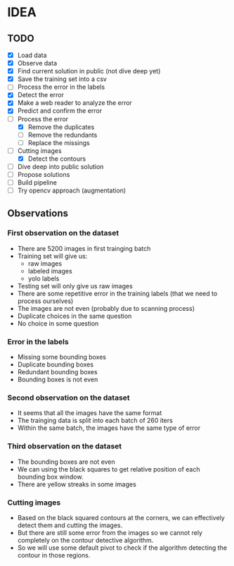 # IDEA

## TODO

+ [X] Load data
+ [X] Observe data
+ [X] Find current solution in public (not dive deep yet)
+ [X] Save the training set into a csv
+ [ ]  Process the error in the labels
  + [X] Detect the error
  + [X] Make a web reader to analyze the error
  + [X] Predict and confirm the error
  + [ ] Process the error
    + [X] Remove the duplicates
    + [ ] Remove the redundants
    + [ ] Replace the missings
  + [ ] Cutting images
    + [X] Detect the contours
+ [ ] Dive deep into public solution
+ [ ] Propose solutions
+ [ ] Build pipeline
+ [ ] Try opencv approach (augmentation)

## Observations

### First observation on the dataset

+ There are 5200 images in first trainging batch
+ Training set will give us:
  + raw images
  + labeled images
  + yolo labels
+ Testing set will only give us raw images
+ There are some repetitive error in the training labels (that we need to process ourselves)
+ The images are not even (probably due to scanning process)
+ Duplicate choices in the same question
+ No choice in some question

### Error in the labels

+ Missing some bounding boxes
+ Duplicate bounding boxes
+ Redundant bounding boxes
+ Bounding boxes is not even

### Second observation on the dataset

+ It seems that all the images have the same format
+ The trainging data is split into each batch of 260 iters
+ Within the same batch, the images have the same type of error

### Third observation on the dataset

+ The bounding boxes are not even
+ We can using the black squares to get relative position of each bounding box window.
+ There are yellow streaks in some images

### Cutting images

+ Based on the black squared contours at the corners, we can effectively detect them and cutting the images.
+ But there are still some error from the images so we cannot rely completely on the contour detective algorithm.
+ So we will use some default pivot to check if the algorithm detecting the contour in those regions.
